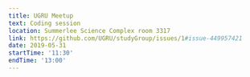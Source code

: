 ```yaml
---
title: UGRU Meetup
text: Coding session
location: Summerlee Science Complex room 3317
link: https://github.com/UGRU/studyGroup/issues/1#issue-449957421
date: 2019-05-31
startTime: '11:30'
endTime: '13:00'
---
```

